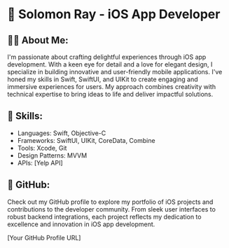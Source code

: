 # 📱 Solomon Ray - iOS App Developer

## 👨‍💻 About Me:
I'm passionate about crafting delightful experiences through iOS app development. With a keen eye for detail and a love for elegant design, I specialize in building innovative and user-friendly mobile applications. I've honed my skills in Swift, SwiftUI, and UIKit to create engaging and immersive experiences for users. My approach combines creativity with technical expertise to bring ideas to life and deliver impactful solutions.

## 🔧 Skills:
- Languages: Swift, Objective-C
- Frameworks: SwiftUI, UIKit, CoreData, Combine 
- Tools: Xcode, Git
- Design Patterns: MVVM
- APIs: [Yelp API]

## 🚀 GitHub:
Check out my GitHub profile to explore my portfolio of iOS projects and contributions to the developer community. From sleek user interfaces to robust backend integrations, each project reflects my dedication to excellence and innovation in iOS app development.

[Your GitHub Profile URL]
